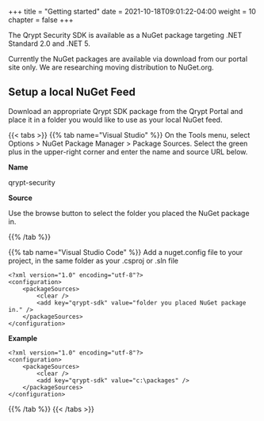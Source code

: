 +++
title = "Getting started"
date = 2021-10-18T09:01:22-04:00
weight = 10
chapter = false
+++

The Qrypt Security SDK is available as a NuGet package targeting .NET Standard 2.0 and .NET 5.

Currently the NuGet packages are available via download from our portal site only. We are researching moving distribution to NuGet.org.

## Setup a local NuGet Feed

Download an appropriate Qrypt SDK package from the Qrypt Portal and place it in a folder you would like to use as your local NuGet feed.

{{< tabs >}}
{{% tab name="Visual Studio" %}}
On the Tools menu, select Options > NuGet Package Manager > Package Sources. Select the green plus in the upper-right corner and enter the name and source URL below.

**Name**

qrypt-security

**Source**

Use the browse button to select the folder you placed the NuGet package in.

{{% /tab %}}

{{% tab name="Visual Studio Code" %}}
Add a nuget.config file to your project, in the same folder as your .csproj or .sln file

    <?xml version="1.0" encoding="utf-8"?>
    <configuration>
        <packageSources>
            <clear />
            <add key="qrypt-sdk" value="folder you placed NuGet package in." />
        </packageSources>
    </configuration>

**Example**

    <?xml version="1.0" encoding="utf-8"?>
    <configuration>
        <packageSources>
            <clear />
            <add key="qrypt-sdk" value="c:\packages" />
        </packageSources>
    </configuration>


<add key="TestSource" value="c:\packages" />

{{% /tab %}}
{{< /tabs >}}